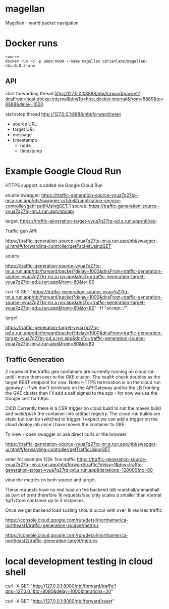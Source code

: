 # magellan
Magellan - world packet navigation

# Docker runs
```
source
docker run -d -p 8888:8080 --name magellan obrienlabs/magellan-nbi:0.0.3-arm
```

## API
start forwarding thread http://127.0.0.1:8888/nbi/forward/packet?dnsFrom=host.docker.internal&dnsTo=host.docker.internal&from=8889&to=8888&delay=1000

start/stop thread http://127.0.0.1:8888/nbi/forward/reset

- source URL
- target URL
- message
- timestamps
  - node
  - timestamp

# Example Google Cloud Run

HTTPS support is added via Google Cloud Run

source swagger: https://traffic-generation-source-vyua7q27tq-nn.a.run.app/nbi/swagger-ui.html#/application-service-controller/getHealthUsingGET_1
source: https://traffic-generation-source-vyua7q27tq-nn.a.run.app/nbi/api

target: https://traffic-generation-target-vyua7q27tq-pd.a.run.app/nbi/api

Traffic gen API: 

https://traffic-generation-source-vyua7q27tq-nn.a.run.app/nbi/swagger-ui.html#/forwarding-controller/getPacketUsingGET

source

https://traffic-generation-source-vyua7q27tq-nn.a.run.app/nbi/forward/packet?delay=1000&dnsFrom=traffic-generation-source-vyua7q27tq-nn.a.run.app&dnsTo=traffic-generation-target-vyua7q27tq-pd.a.run.app&from=80&to=80

curl -X GET "https://traffic-generation-source-vyua7q27tq-nn.a.run.app/nbi/forward/packet?delay=1000&dnsFrom=traffic-generation-source-vyua7q27tq-nn.a.run.app&dnsTo=traffic-generation-target-vyua7q27tq-pd.a.run.app&from=80&to=80" -H "accept: */*"

target

https://traffic-generation-target-vyua7q27tq-pd.a.run.app/nbi/forward/packet?delay=1000&dnsFrom=traffic-generation-target-vyua7q27tq-pd.a.run.app&dnsTo=traffic-generation-source-vyua7q27tq-nn.a.run.app&from=80&to=80


## Traffic Generation

2 copies of the traffic gen containers are currently running on cloud run until I move them over to the GKE cluster.
The health check doubles as the target REST endpoint for now.
Note: HTTPS termination is on the cloud run gateway - if we don't terminate on the API Gateway and/or the LB fronting the GKE cluster then I'll add a self signed to the app - for now we use the Google cert for https.

CICD
Currently there is a CSR trigger on cloud build to run the maven build and build/push the container into artifact registry.  The cloud run builds are static but can be switched to trigger.  I expect we can add a trigger on the cloud deploy job once I have moved the container to GKE.

To view - open swagger or use direct curls or the browser

https://traffic-generation-source-vyua7q27tq-nn.a.run.app/nbi/swagger-ui.html#/forwarding-controller/getTrafficUsingGET

enter for example 120k 1ms traffic https://traffic-generation-source-vyua7q27tq-nn.a.run.app/nbi/forward/traffic?delay=1&dns=traffic-generation-target-vyua7q27tq-pd.a.run.app&iterations=120000&to=80 

view the metrics on both source and target. 

These requests have no real load on the backend (db marshall/unmarshall as part of orm) therefore 1k requests/sec only scales a smaller than normal 1g/1vCore container up to 3 instances.  

Once we get backend load scaling should occur with over 1k req/sec traffic

https://console.cloud.google.com/run/detail/northamerica-northeast1/traffic-generation-source/metrics

https://console.cloud.google.com/run/detail/northamerica-northeast2/traffic-generation-target/metrics


# local development testing in cloud shell
curl -X GET "http://127.0.0.1:8080/nbi/forward/traffic?dns=127.0.0.1&to=8080&delay=1000&iterations=20"

curl -X GET  "http://127.0.0.1:8080/nbi/forward/reset"
```

  
